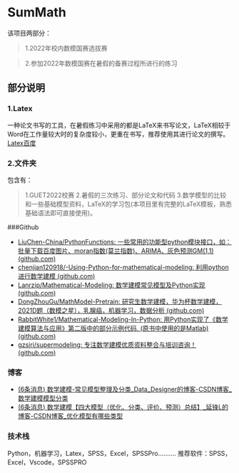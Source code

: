 # SumMath
该项目两部分：
>1.2022年校内数模国赛选拔赛 

>2.参加2022年数模国赛在暑假的备赛过程所进行的练习

## 部分说明
### 1.Latex
一种论文书写的工具，在暑假练习中采用的都是LaTeX来书写论文，LaTeX相较于Word在工作量较大时的复杂度较小，更重在书写，推荐使用其进行论文的撰写。[Latex百度](https://baike.baidu.com/item/LaTeX/1212106)
### 2.文件夹
包含有：
>1.GUET2022校赛
>2.暑假的三次练习、部分论文和代码
>3.数学模型的比较和一些基础模型资料，LaTeX的学习包(本项目里有完整的LaTeX模板，熟悉基础语法即可直接使用)。

###Github
- [LiuChen-China/PythonFunctions: 一些常用的功能型python模块接口，如：批量下载百度图片、moran指数(莫兰指数)、ARIMA、灰色预测GM(1,1) (github.com)](https://github.com/LiuChen-China/PythonFunctions)
- [chenjian120918/-Using-Python-for-mathematical-modeling: 利用python进行数学建模 (github.com)](https://github.com/chenjian120918/-Using-Python-for-mathematical-modeling)
- [Lanrzip/Mathematical-Modeling: 数学建模常见模型及Python实现 (github.com)](https://github.com/Lanrzip/Mathematical-Modeling)
- [DongZhouGu/MathModel-Pretrain: 研究生数学建模，华为杯数学建模，2021D题（数模之星），乳腺癌，机器学习，数据分析 (github.com)](https://github.com/DongZhouGu/MathModel-Pretrain)
- [RabbitWhite1/Mathematical-Modeling-In-Python: 用Python实现了《数学建模算法与应用》第二版中的部分示例代码. (原书中使用的是Matlab) (github.com)](https://github.com/RabbitWhite1/Mathematical-Modeling-In-Python)
- [gzsiri/supermodeling: 专注数学建模优质资料整合与培训咨询！ (github.com)](https://github.com/gzsiri/supermodeling)

### 博客
- [(6条消息) 数学建模-常见模型整理及分类_Data_Designer的博客-CSDN博客_数学建模模型分类](https://blog.csdn.net/weixin_40539952/article/details/79450964)
- [(6条消息) 数学建模【四大模型（优化、分类、评价、预测）总结】_延锋L的博客-CSDN博客_优化模型有哪些类型](https://blog.csdn.net/weixin_44949135/article/details/115614625)
### 技术栈
Python，机器学习，Latex，SPSS，Excel，SPSSPro..........
推荐软件：SPSS，Excel，Vscode，SPSSPRO

